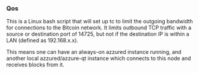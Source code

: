 ### Qos ###

This is a Linux bash script that will set up tc to limit the outgoing bandwidth for connections to the Bitcoin network. It limits outbound TCP traffic with a source or destination port of 14725, but not if the destination IP is within a LAN (defined as 192.168.x.x).

This means one can have an always-on azzured instance running, and another local azzured/azzure-qt instance which connects to this node and receives blocks from it.
